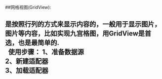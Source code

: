 
##网格视图(GridView):
  <h2>是按照行列的方式来显示内容的，一般用于显示图片，图片等内容，比如实现九宫格图，用GridView是首选，也是最简单的.<br>
   使用步骤：
            1、准备数据源<br>
            2、新建适配器<br>
            3、加载适配器<br>
